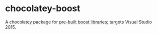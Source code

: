 # chocolatey-boost
A chocolatey package for [pre-built boost libraries](http://sourceforge.net/projects/boost/files/boost-binaries/); 
targets Visual Studio 2015.